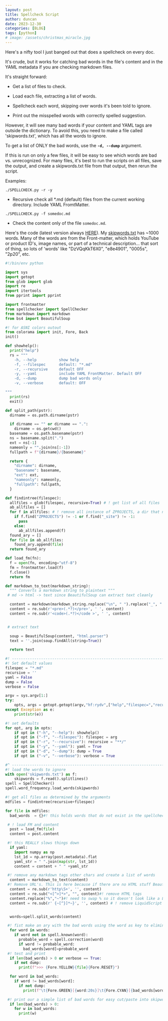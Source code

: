 ```yaml
---
layout: post
title: Spellcheck Script
author: duncan
date: 2023-12-30
categories: [BLOG]
tags: [python]
# image: /assets/christmas_miracle.jpg
---
```

Here's a nifty tool I just banged out that does a spellcheck on every doc.

It's crude, but it works for catching bad words in the file's content and in the YAML metadata if you are checking markdown files.

It's straight forward:

- Get a list of files to check.

- Load each file, extracting a list of words.

- Spellcheck each word, skipping over words it's been told to ignore.

- Print out the misspelled words with correctly spelled suggestion.

However, it will see many bad words if your content and YAML tags are outside the dictionary.  To avoid this, you need to make a file called 'skipwords.txt', which has all the words to ignore.  

To get a list of ONLY the bad words, use the **`-d, --dump`** argument.

If this is run on only a few files, it will be easy to see which words are bad vs. unrecognized.  For many files, it's best to run the scripts on all files, save the output, and create a skipwords.txt file from that output, then rerun the script.

Examples:

`./SPELLCHECK.py -r -y`
- Recursive check all \*.md (default) files from the current working directory.  Include YAML FromtMatter.

`./SPELLCHECK.py -f somedoc.md`

- Check the content only of the file `somedoc.md`.

Here's the code (latest version always [HERE](https://github.com/tholonia/tholonia.github.io/blob/main/SPELLCHECK.py)).  My [skipwords.txt](https://github.com/tholonia/tholonia.github.io/blob/main/src/skipwords.txt) has ~1000 words.  Many of the words are from the Front-matter, which holds YouTube or product ID's, image names, or part of a technical description... that sort of thing, so lots of 'words' like "DzVQqKkT6X0", "e8e4901", "0005s", "2p20", etc.

```python
#!/bin/env python

import sys
import getopt
from glob import glob
import re
import itertools
from pprint import pprint

import frontmatter
from spellchecker import SpellChecker
from markdown import markdown
from bs4 import BeautifulSoup

#! for ASNI colors outout
from colorama import init, Fore, Back
init()

def showhelp():
  print("help")
  rs = """
    -h, --help          show help
    -f, --filespec      default: "*.md"
    -r, --recursive     default OFF
    -y, --yaml          include YAML FrontMatter. Default OFF
    -d, --dump          dump bad words only
    -v, --verbose       default: OFF

"""
  print(rs)
  exit()

def split_path(pstr):
  dirname = os.path.dirname(pstr)

  if dirname == "" or dirname == ".":
    dirname = os.getcwd()
  basename = os.path.basename(pstr)
  ns = basename.split(".")
  ext = ns[-1]
  nameonly = "".join(ns[:-1])
  fullpath = f"{dirname}/{basename}"

  return {
    "dirname": dirname,
    "basename": basename,
    "ext": ext,
    "nameonly": nameonly,
    "fullpath": fullpath,
  }

def findintree(filespec):
  allfiles = glob(filespec, recursive=True) # ! get list of all files
  ab_allfiles = []
  for f in allfiles: # ! remove all instance of ZPROJECTS, a dir that needs to be ignore.
    if f.find("ZPROJECTS") != -1 or f.find("_site") != -1:
      pass
    else:
      ab_allfiles.append(f)
  found_ary = []
  for file in ab_allfiles:
    found_ary.append(file)
  return found_ary

def load_fm(fn):
  f = open(fn, encoding="utf-8")
  fm = frontmatter.load(f)
  f.close()
  return fm

def markdown_to_text(markdown_string):
  """ Converts a markdown string to plaintext """
 # md -> html -> text since BeautifulSoup can extract text cleanly

  content = markdown(markdown_string.replace("\n", " ").replace("_", " "))
  content = re.sub(r'<pre>(.*?)</pre>', ' ', content)
  content = re.sub(r'<code>(.*?)</code >', ' ', content)


 # extract text

  soup = BeautifulSoup(content, "html.parser")
  text = ''.join(soup.findAll(string=True))

  return text

#! ---------------------------------------------------------------------------
#! Set default values
filespec = "*.md"
recursive = ''
yaml = False
dump = False
verbose = False

argv = sys.argv[1:]
try:
    opts, args = getopt.getopt(argv,"hf:rydv",["help","filespec=","recursive","yaml","dump"],)
except Exception as e:
    print(str(e))

#! set defaults
for opt, arg in opts:
    if opt in ("-h", "--help"): showhelp()
    if opt in ("-f", "--filespec"): filespec = arg
    if opt in ("-r", "--recursive"): recursive = "**/"
    if opt in ("-y", "--yaml"): yaml = True
    if opt in ("-d", "--dump"): dump = True
    if opt in ("-v", "--verbose"): verbose = True

#^ ---------------------------------------------------------------------------
#! load the words to ignore
with open('skipwords.txt') as f:
    skipwords = f.read().splitlines()
spell = SpellChecker()
spell.word_frequency.load_words(skipwords)

#! get all files as determined by the arguments
mdfiles = findintree(recursive+filespec)

for file in mdfiles:
  bad_words  = {}#! this holds words that do not exist in the spellchecker or have been listed as incorrect

 # ! load FM and content
  post = load_fm(file)
  content = post.content

 #! this REALLY slows things down
  if yaml:
    import numpy as np
    lst_1d = np.array(post.metadata).flat
    yaml_str = " ".join(map(str, lst_1d))
    content = content + " " +yaml_str

 #! remove any markdown tags other chars and create a list of words
  content = markdown_to_text(content)
 #! Remove URL's. This is here because if there are no HTML stuff BeautifulSoup freaks out
  content = re.sub(r'http\S+', '', content)
  content = re.sub("<[^>]*>", "", content)#! remove HTML tags
  content.replace("%","~")#! need to swap % so it doesn't look like a Liquid command
  content = re.sub(r' {~[^}]*~}', '', content) # ! remove LiquidScript tags


  words=spell.split_words(content)

 #! fist make an ary with the bad words using the word as key to eliminate dupe entries
  for word in words:
    if word not in spell.known(word):
      probable_word = spell.correction(word)
      if word != probable_word:
        bad_words[word]=probable_word
 #! test and print
  if len(bad_words) > 0 or verbose == True:
    if not dump:
      print(f">>> {Fore.YELLOW}{file}{Fore.RESET}")

  for word in bad_words:
    if word != bad_words[word]:
      if not dump:
        print(f"\t{Fore.GREEN}[{word:20s}]\t{Fore.CYAN}[{bad_words[word]}]{Fore.RESET}")

 #! print our a simple list of bad words for easy cut/paste into skipwords.txt
  if len(bad_words) > 0:
    for w in bad_words:
      print(w)


```

